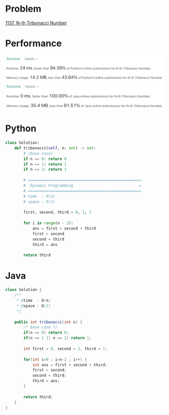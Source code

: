 # Problem
[1137. N-th Tribonacci Number](https://leetcode.com/problems/n-th-tribonacci-number/)

# Performance
![result](./result.png)
![result-java](./result-java.png)

# Python
```Python
class Solution:
    def tribonacci(self, n: int) -> int:
        # (base case)
        if n == 0: return 0
        if n == 1: return 1
        if n == 2: return 1
        
        # ==================================================
        #  Dynamic Programming                             =
        # ==================================================
        # time  : O(n)
        # space : O(1)
        
        first, second, third = 0, 1, 1
        
        for i in range(n - 2):
            ans = first + second + third
            first = second
            second = third
            third = ans
            
        return third
```

# Java
```Java
class Solution {
    /**
     * @time  : O(n)
     * @space : O(1)
     */

    public int tribonacci(int n) {
        /* base case */
        if(n == 0) return 0;
        if(n == 1 || n == 2) return 1;
        
        int first = 0, second = 1, third = 1;
        
        for(int i=0 ; i<n-2 ; i++) {
            int ans = first + second + third;
            first = second;
            second = third;
            third = ans;
        }
        
        return third; 
    }
}
```